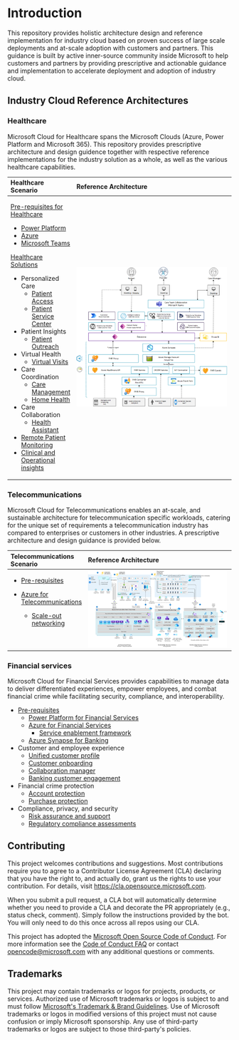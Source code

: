 # Introduction

This repository provides holistic architecture design and reference implementation for industry cloud based on proven success of
large scale deployments and at-scale adoption with customers and partners. This guidance is built by active inner-source community
inside Microsoft to help customers and partners by providing prescriptive and actionable guidance and implementation to accelerate
deployment and adoption of industry cloud.

## Industry Cloud Reference Architectures

### Healthcare

Microsoft Cloud for Healthcare spans the Microsoft Clouds (Azure, Power Platform and Microsoft 365). This repository provides prescriptive architecture and design guidence together with respective reference implementations for the industry solution as a whole, as well as the various healthcare capabilities.

<table>
<thead>
	<tr>
		<th style="text-align:left" width="25%">Healthcare Scenario</th>
		<th style="text-align:left" width="75%">Reference Architecture</th>
	</tr>
</thead>
<tbody>
	<tr>
		<td style="text-align:top">

[Pre-requisites for Healthcare](./healthcare/prereqs.md)
  - [Power Platform](./foundations/powerPlatform)
  - [Azure](./healthcare/solutions/healthcareApis)
  - [Microsoft Teams](./healthcare/solutions/microsoftTeams)

[Healthcare Solutions](./healthcare/solutions)

- Personalized Care
  - [Patient Access](./healthcare/solutions/patientAccess)
  - [Patient Service Center](./healthcare/solutions/patientServiceCenter)
- Patient Insights
  - [Patient Outreach](./healthcare/solutions/patientOutreach)
- Virtual Health
  - [Virtual Visits](./healthcare/solutions/virtualVisits)
- Care Coordination
  - [Care Management](./healthcare/solutions/careManagement)
  - [Home Health](./healthcare/solutions/homeHealth)
- Care Collaboration
  - [Health Assistant](./healthcare/solutions/healthAssistant)
- [Remote Patient Monitoring](./healthcare/solutions/IoMT)
- [Clinical and Operational insights](./healthcare/solutions/clinicalAnalytics)
</td>
		<td>
        <img src="./healthcare/solutions/healthcareApis/images/mc4h-reference-architecture.png" width="99%" height="99%"/>
    </td>
	</tr>
</tbody>
</table>

### Telecommunications

Microsoft Cloud for Telecommunications enables an at-scale, and sustainable architecture for telecommunication specific workloads, catering for the unique set of requirements a telecommunication industry has compared to enterprises or customers in other industries. A prescriptive architecture and design guidance is provided below.

<table>
<thead>
	<tr>
		<th style="text-align:left" width="10%">Telecommunications Scenario</th>
		<th style="text-align:left" width="90%">Reference Architecture</th>
	</tr>
</thead>
<tbody>
	<tr>
		<td style="vertical-align:top">

- [Pre-requisites](./telco/prereqs.md)

- [Azure for Telecommunications](./telco)
    - [Scale-out networking](./telco/nwScaleOut)

    </td>
    <td>
    <img src="telco\docs\telco-industry-reference-architecture-overview.png" width="99%" height="99%"/>
    </td>
	</tr>
</tbody>
</table>

### Financial services

Microsoft Cloud for Financial Services provides capabilities to manage data to deliver differentiated experiences, empower employees, and combat financial crime while facilitating security, compliance, and interoperability.

- [Pre-requisites](./fsi/prereqs.md)
  - [Power Platform for Financial Services](./foundations/powerPlatform)
  - [Azure for Financial Services](./fsi/readme.md)
    - [Service enablement framework](./fsi/solutions/serviceEnablementFramework)
  - [Azure Synapse for Banking](./fsi/solutions/synapseBanking)
- Customer and employee experience
  - [Unified customer profile](./fsi/solutions/unifiedCustomerProfile)
  - [Customer onboarding](./fsi/solutions/customerOnboarding)
  - [Collaboration manager](./fsi/solutions/collaborationManager)
  - [Banking customer engagement](./fsi/solutions/customerEngagement)
- Financial crime protection
  - [Account protection](./fsi/solutions/accountProtection)
  - [Purchase protection](./fsi/solutions/purchaseProtection)
- Compliance, privacy, and security
  - [Risk assurance and support](./fsi/solutions/riskAssurance)
  - [Regulatory compliance assessments](./fsi/solutions/complianceAssessments)

## Contributing

This project welcomes contributions and suggestions.  Most contributions require you to agree to a
Contributor License Agreement (CLA) declaring that you have the right to, and actually do, grant us
the rights to use your contribution. For details, visit <https://cla.opensource.microsoft.com>.

When you submit a pull request, a CLA bot will automatically determine whether you need to provide
a CLA and decorate the PR appropriately (e.g., status check, comment). Simply follow the instructions
provided by the bot. You will only need to do this once across all repos using our CLA.

This project has adopted the [Microsoft Open Source Code of Conduct](https://opensource.microsoft.com/codeofconduct/).
For more information see the [Code of Conduct FAQ](https://opensource.microsoft.com/codeofconduct/faq/) or
contact [opencode@microsoft.com](mailto:opencode@microsoft.com) with any additional questions or comments.

## Trademarks

This project may contain trademarks or logos for projects, products, or services. Authorized use of Microsoft
trademarks or logos is subject to and must follow
[Microsoft's Trademark & Brand Guidelines](https://www.microsoft.com/en-us/legal/intellectualproperty/trademarks/usage/general).
Use of Microsoft trademarks or logos in modified versions of this project must not cause confusion or imply Microsoft sponsorship.
Any use of third-party trademarks or logos are subject to those third-party's policies.
